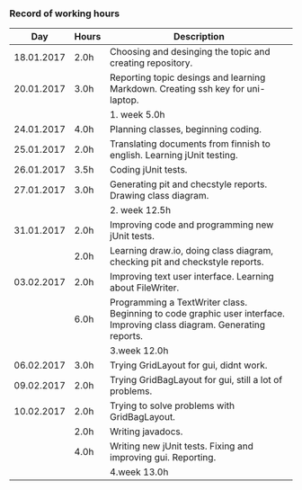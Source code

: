 ### Record of working hours
Day | Hours | Description
--------------- | ----- | ------
18.01.2017 | 2.0h | Choosing and desinging the topic and creating repository.
20.01.2017 | 3.0h | Reporting topic desings and learning Markdown. Creating ssh key for uni-laptop.
           |      | 1. week 5.0h
24.01.2017 | 4.0h | Planning classes, beginning coding.
25.01.2017 | 2.0h | Translating documents from finnish to english. Learning jUnit testing.
26.01.2017 | 3.5h | Coding jUnit tests.
27.01.2017 | 3.0h | Generating pit and checstyle reports. Drawing class diagram.
           |      | 2. week 12.5h
31.01.2017 | 2.0h | Improving code and programming new jUnit tests.
           | 2.0h | Learning draw.io, doing class diagram, checking pit and checkstyle reports.
03.02.2017 | 2.0h | Improving text user interface. Learning about FileWriter.
	   | 6.0h | Programming a TextWriter class. Beginning to code graphic user interface. Improving class diagram. Generating reports.
	   | 	  | 3.week 12.0h
06.02.2017 | 3.0h | Trying GridLayout for gui, didnt work.
09.02.2017 | 2.0h | Trying GridBagLayout for gui, still a lot of problems.
10.02.2017 | 2.0h | Trying to solve problems with GridBagLayout.
	   | 2.0h | Writing javadocs.
	   | 4.0h | Writing new jUnit tests. Fixing and improving gui. Reporting.
	   |      | 4.week 13.0h
